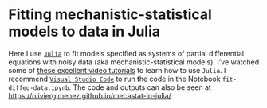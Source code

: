 # Fitting mechanistic-statistical models to data in Julia

Here I use [`Julia`](https://julialang.org/) to fit models specified as systems of partial differential equations with noisy data (aka mechanistic-statistical models). I've watched some of [these excellent video tutorials](https://julialang.org/learning/notebooks/) to learn how to use `Julia`. I recommend [`Visual Studio Code`](https://code.visualstudio.com/) to run the code in the Notebook `fit-diffeq-data.ipynb`. The code and outputs can also be seen at <https://oliviergimenez.github.io/mecastat-in-julia/>. 